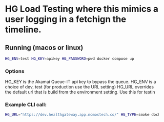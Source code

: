 # HG Load Testing where this mimics a user logging in a fetchign the timeline.

## Running (macos or linux)

```bash
HG_ENV=test HG_KEY=apikey HG_PASSWORD=pwd docker compose up
```

### Options

HG_KEY is the Akamai Queue-IT api key to bypass the queue.
HG_ENV is a choice of dev, test   (for production use the URL setting)
HG_URL overrides the default url that is build from the environment setting. Use this for testin

### Example CLI call:
```bash
HG_URL="https://dev.healthgateway.app.nomostech.co/" HG_TYPE=smoke docker compose up
```